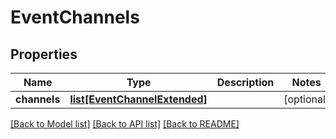 # EventChannels

## Properties
Name | Type | Description | Notes
------------ | ------------- | ------------- | -------------
**channels** | [**list[EventChannelExtended]**](EventChannelExtended.md) |  | [optional] 

[[Back to Model list]](../README.md#documentation-for-models) [[Back to API list]](../README.md#documentation-for-api-endpoints) [[Back to README]](../README.md)


